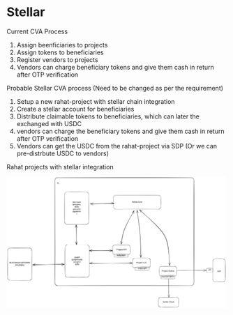 # Stellar

Current CVA Process

1. Assign beenficiaries to projects
2. Assign tokens to beneficiaries
3. Register vendors to projects
4. Vendors can charge beneficiary tokens and give them cash in return after OTP verification


Probable Stellar CVA process (Need to be changed as per the requirement)

1. Setup a new rahat-project with stellar chain integration
2. Create a stellar account for beneficiaries
3. Distribute claimable tokens to beneficiaries, which can later the exchanged with USDC
4. vendors can charge the beneficiary tokens and give them cash in return after OTP verification
5. Vendors can get the USDC from the rahat-project via SDP (Or we can pre-distrbute USDC to vendors)


Rahat projects with stellar integration


![Stellar Integration Diagram](./diagrams/stellar-integration.excalidraw.svg)